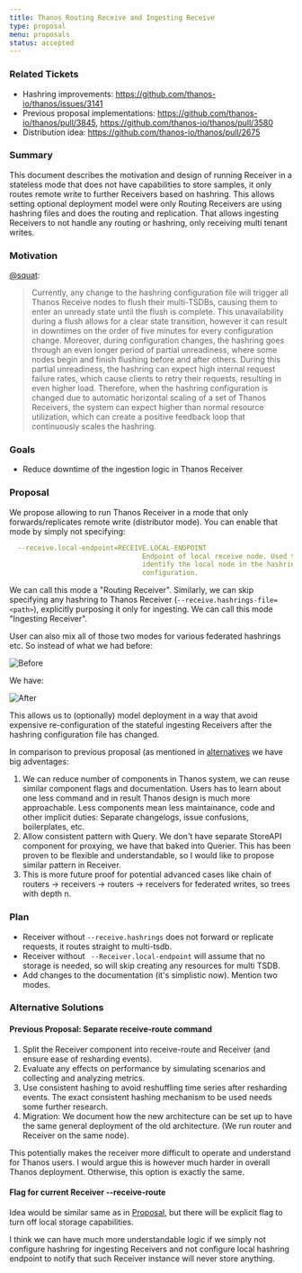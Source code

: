 ```yaml
---
title: Thanos Routing Receive and Ingesting Receive
type: proposal
menu: proposals
status: accepted
---
```


### Related Tickets

* Hashring improvements: https://github.com/thanos-io/thanos/issues/3141
* Previous proposal implementations: https://github.com/thanos-io/thanos/pull/3845, https://github.com/thanos-io/thanos/pull/3580
* Distribution idea: https://github.com/thanos-io/thanos/pull/2675

### Summary

This document describes the motivation and design of running Receiver in a stateless mode that does not have capabilities to store samples, it only routes remote write
to further Receivers based on hashring. This allows setting optional deployment model were only Routing Receivers are using hashring files and does the routing and replication. That allows ingesting Receivers to not handle any routing or hashring, only receiving multi tenant writes.

### Motivation

[@squat](https://github.com/squat):

> Currently, any change to the hashring configuration file will trigger all Thanos Receive nodes to flush their multi-TSDBs, causing them to enter an unready state until the flush is complete. This unavailability during a flush allows for a clear state transition, however it can result in downtimes on the order of five minutes for every configuration change. Moreover, during configuration changes, the hashring goes through an even longer period of partial unreadiness, where some nodes begin and finish flushing before and after others. During this partial unreadiness, the hashring can expect high internal request failure rates, which cause clients to retry their requests, resulting in even higher load. Therefore, when the hashring configuration is changed due to automatic horizontal scaling of a set of Thanos Receivers, the system can expect higher than normal resource utilization, which can create a positive feedback loop that continuously scales the hashring.


### Goals

* Reduce downtime of the ingestion logic in Thanos Receiver

### Proposal

We propose allowing to run Thanos Receiver in a mode that only forwards/replicates remote write (distributor mode). You can enable that mode by simply not specifying:

```yaml
  --receive.local-endpoint=RECEIVE.LOCAL-ENDPOINT
                                 Endpoint of local receive node. Used to
                                 identify the local node in the hashring
                                 configuration.
```

We can call this mode a "Routing Receiver". Similarly, we can skip specifying any hashring to Thanos Receiver (`--receive.hashrings-file=<path>`), explicitly purposing it only for ingesting. We can call this mode "Ingesting Receiver".

User can also mix all of those two modes for various federated hashrings etc. So instead of what we had before:

![Before](https://docs.google.com/drawings/d/e/2PACX-1vTfko27YB_3ab7ZL8ODNG5uCcrpqKxhmqaz3lW-yhGN3_oNxkTrqXmwwlcZjaWf3cGgAJIM4CMwwkEV/pub?w=960&h=720)

We have:

![After](https://docs.google.com/drawings/d/e/2PACX-1vTVrtCGjR4iMbrU7Kj6QAn1a1m4fr-kvoQVDAK4lzQ_wWfXfpLLEE9HB948-WHI5ZG6s1iGWt51R593/pub?w=960&h=720)

This allows us to (optionally) model deployment in a way that avoid expensive re-configuration of the stateful ingesting Receivers after the hashring configuration file has changed.

In comparison to previous proposal (as mentioned in [alternatives](#previous-proposal-separate-receive-route-command) we have big adventages:

1. We can reduce number of components in Thanos system, we can reuse similar component flags and documentation. Users has to learn about one less command and in result Thanos design is much more approachable. Less components mean less maintainance, code and other implicit duties: Separate changelogs, issue confusions, boilerplates, etc.
2. Allow consistent pattern with Query. We don't have separate StoreAPI component for proxying, we have that baked into Querier. This has been proven to be flexible and understandable, so I would like to propose similar pattern in Receiver.
3. This is more future proof for potential advanced cases like chain of routers -> receivers -> routers -> receivers for federated writes, so trees with depth n.

### Plan

* Receiver without `--receive.hashrings` does not forward or replicate requests, it routes straight to multi-tsdb.
* Receiver without ` --Receiver.local-endpoint` will assume that no storage is needed, so will skip creating any resources for multi TSDB.
* Add changes to the documentation (it's simplistic now). Mention two modes.

### Alternative Solutions

#### Previous Proposal: Separate receive-route command

1. Split the Receiver component into receive-route and Receiver (and ensure ease of resharding events).
1. Evaluate any effects on performance by simulating scenarios and collecting and analyzing metrics.
1. Use consistent hashing to avoid reshuffling time series after resharding events. The exact consistent hashing mechanism to be used needs some further research.
1. Migration: We document how the new architecture can be set up to have the same general deployment of the old architecture. (We run router and Receiver on the same node).

This potentially makes the receiver more difficult to operate and understand for Thanos users. I would argue this is however much harder in overall Thanos deployment. Otherwise, this option is exactly the same.

#### Flag for current Receiver --receive-route

Idea would be similar same as in [Proposal](#Proposal), but there will be explicit flag to turn off local storage capabilities.

I think we can have much more understandable logic if we simply not configure hashring for ingesting Receivers and not configure local hashring endpoint to notify that such Receiver instance will never store anything.
